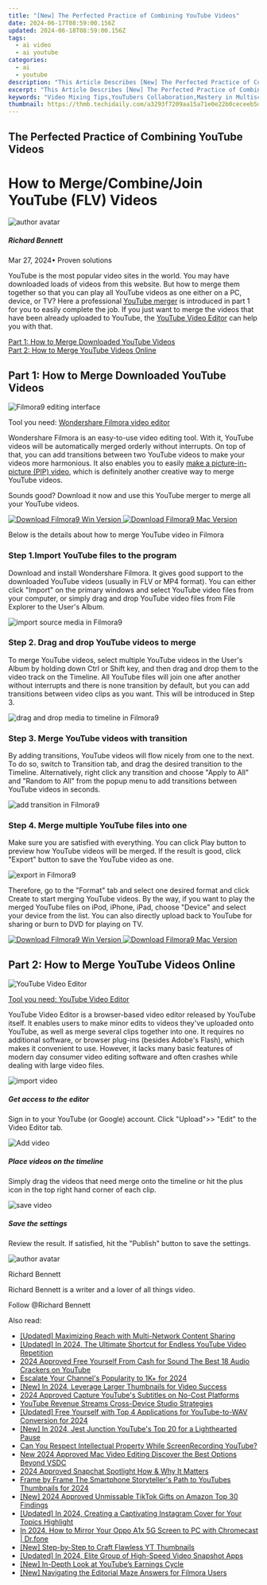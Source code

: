 ```yaml
---
title: "[New] The Perfected Practice of Combining YouTube Videos"
date: 2024-06-17T08:59:00.156Z
updated: 2024-06-18T08:59:00.156Z
tags:
  - ai video
  - ai youtube
categories:
  - ai
  - youtube
description: "This Article Describes [New] The Perfected Practice of Combining YouTube Videos"
excerpt: "This Article Describes [New] The Perfected Practice of Combining YouTube Videos"
keywords: "Video Mixing Tips,YouTubers Collaboration,Mastery in Multiscreen,Effective Content Strategy,Engaging YouTube Combo,Crafting Video Playlists,Streamlining Video Sequences"
thumbnail: https://thmb.techidaily.com/a3293f7209aa15a71e0e22b0ceceeb5d43595d799fa4a5a92be66390c4a5c2d5.jpg
---
```


## The Perfected Practice of Combining YouTube Videos

# How to Merge/Combine/Join YouTube (FLV) Videos

![author avatar](https://images.wondershare.com/filmora/article-images/richard-bennett.jpg)

##### Richard Bennett

 Mar 27, 2024• Proven solutions

YouTube is the most popular video sites in the world. You may have downloaded loads of videos from this website. But how to merge them together so that you can play all YouTube videos as one either on a PC, device, or TV? Here a professional [YouTube merger](https://tools.techidaily.com/wondershare/filmora/download/) is introduced in part 1 for you to easily complete the job. If you just want to merge the videos that have been already uploaded to YouTube, the [YouTube Video Editor](https://www.youtube.com/editor) can help you with that.

[Part 1: How to Merge Downloaded YouTube Videos](#part1)  
[Part 2: How to Merge YouTube Videos Online](#part2)

## Part 1: How to Merge Downloaded YouTube Videos

![Filmora9 editing interface](https://images.wondershare.com/filmora/guide/editing-mode.jpg)

Tool you need: [Wondershare Filmora video editor](https://tools.techidaily.com/wondershare/filmora/download/)

Wondershare Filmora is an easy-to-use video editing tool. With it, YouTube videos will be automatically merged orderly without interrupts. On top of that, you can add transitions between two YouTube videos to make your videos more harmonious. It also enables you to easily [make a picture-in-picture (PIP) video](https://tools.techidaily.com/wondershare/filmora/download/), which is definitely another creative way to merge YouTube videos.

Sounds good? Download it now and use this YouTube merger to merge all your YouTube videos.

[![Download Filmora9 Win Version](https://images.wondershare.com/filmora/guide/download-btn-win.jpg) ](https://tools.techidaily.com/wondershare/filmora/download/) [![Download Filmora9 Mac Version](https://images.wondershare.com/filmora/guide/download-btn-mac.jpg) ](https://tools.techidaily.com/wondershare/filmora/download/)

Below is the details about how to merge YouTube video in Filmora

### Step 1.Import YouTube files to the program

Download and install Wondershare Filmora. It gives good support to the downloaded YouTube videos (usually in FLV or MP4 format). You can either click "Import" on the primary windows and select YouTube video files from your computer, or simply drag and drop YouTube video files from File Explorer to the User's Album.

![import source media in Filmora9](https://images.wondershare.com/filmora/article-images/filmora9-import-options.jpg)

### Step 2. Drag and drop YouTube videos to merge

To merge YouTube videos, select multiple YouTube videos in the User's Album by holding down Ctrl or Shift key, and then drag and drop them to the video track on the Timeline. All YouTube files will join one after another without interrupts and there is none transition by default, but you can add transitions between video clips as you want. This will be introduced in Step 3.

![drag and drop media to timeline in Filmora9](https://images.wondershare.com/filmora/article-images/add-media-to-timeline.jpg)

### Step 3. Merge YouTube videos with transition

By adding transitions, YouTube videos will flow nicely from one to the next. To do so, switch to Transition tab, and drag the desired transition to the Timeline. Alternatively, right click any transition and choose "Apply to All" and "Random to All" from the popup menu to add transitions between YouTube videos in seconds.

![add transition in Filmora9](https://images.wondershare.com/filmora/article-images/add-transition-filmora9.jpg)

### Step 4. Merge multiple YouTube files into one

Make sure you are satisfied with everything. You can click Play button to preview how YouTube videos will be merged. If the result is good, click "Export" button to save the YouTube video as one.

![export in Filmora9](https://images.wondershare.com/filmora/article-images/export-output.jpg)

Therefore, go to the "Format" tab and select one desired format and click Create to start merging YouTube videos. By the way, if you want to play the merged YouTube files on iPod, iPhone, iPad, choose "Device" and select your device from the list. You can also directly upload back to YouTube for sharing or burn to DVD for playing on TV.

[![Download Filmora9 Win Version](https://images.wondershare.com/filmora/guide/download-btn-win.jpg) ](https://tools.techidaily.com/wondershare/filmora/download/) [![Download Filmora9 Mac Version](https://images.wondershare.com/filmora/guide/download-btn-mac.jpg) ](https://tools.techidaily.com/wondershare/filmora/download/)

## Part 2: How to Merge YouTube Videos Online

![YouTube Video Editor](https://images.wondershare.com/images/multimedia/video-editor/import-video-youtube.jpg)

[Tool you need: YouTube Video Editor](https://www.youtube.com/editor)

YouTube Video Editor is a browser-based video editor released by YouTube itself. It enables users to make minor edits to videos they've uploaded onto YouTube, as well as merge several clips together into one. It requires no additional software, or browser plug-ins (besides Adobe's Flash), which makes it convenient to use. However, it lacks many basic features of modern day consumer video editing software and often crashes while dealing with large video files.

![import video](https://images.wondershare.com/images/multimedia/youtube-downloader/find-videos.jpg)

##### Get access to the editor

Sign in to your YouTube (or Google) account. Click "Upload">> "Edit" to the Video Editor tab.

![Add video](https://images.wondershare.com/images/multimedia/video-editor/step-1.jpg)  

##### Place videos on the timeline

Simply drag the videos that need merge onto the timeline or hit the plus icon in the top right hand corner of each clip.

![save video](https://images.wondershare.com/images/multimedia/video-editor/step-3.png "save video")

##### Save the settings

Review the result. If satisfied, hit the "Publish" button to save the settings.

![author avatar](https://images.wondershare.com/filmora/article-images/richard-bennett.jpg)

Richard Bennett

Richard Bennett is a writer and a lover of all things video.

Follow @Richard Bennett


<ins class="adsbygoogle"
     style="display:block"
     data-ad-format="autorelaxed"
     data-ad-client="ca-pub-7571918770474297"
     data-ad-slot="1223367746"></ins>



<ins class="adsbygoogle"
     style="display:block"
     data-ad-client="ca-pub-7571918770474297"
     data-ad-slot="8358498916"
     data-ad-format="auto"
     data-full-width-responsive="true"></ins>

<span class="atpl-alsoreadstyle">Also read:</span>
<div><ul>
<li><a href="https://youtube-data.techidaily.com/ed-maximizing-reach-with-multi-network-content-sharing/"><u>[Updated] Maximizing Reach with Multi-Network Content Sharing</u></a></li>
<li><a href="https://youtube-data.techidaily.com/ed-in-2024-the-ultimate-shortcut-for-endless-youtube-video-repetition/"><u>[Updated] In 2024, The Ultimate Shortcut for Endless YouTube Video Repetition</u></a></li>
<li><a href="https://youtube-data.techidaily.com/approved-free-yourself-from-cash-for-sound-the-best-18-audio-crackers-on-youtube/"><u>2024 Approved  Free Yourself From Cash for Sound  The Best 18 Audio Crackers on YouTube</u></a></li>
<li><a href="https://youtube-data.techidaily.com/ate-your-channels-popularity-to-1kplus-for-2024/"><u>Escalate Your Channel's Popularity to 1K+ for 2024</u></a></li>
<li><a href="https://youtube-data.techidaily.com/n-2024-leverage-larger-thumbnails-for-video-success/"><u>[New] In 2024, Leverage Larger Thumbnails for Video Success</u></a></li>
<li><a href="https://youtube-data.techidaily.com/approved-capture-youtubes-subtitles-on-no-cost-platforms/"><u>2024 Approved  Capture YouTube's Subtitles on No-Cost Platforms</u></a></li>
<li><a href="https://youtube-data.techidaily.com/be-revenue-streams-cross-device-studio-strategies/"><u>YouTube Revenue Streams  Cross-Device Studio Strategies</u></a></li>
<li><a href="https://youtube-data.techidaily.com/ed-free-yourself-with-top-4-applications-for-youtube-to-wav-conversion-for-2024/"><u>[Updated] Free Yourself with Top 4 Applications for YouTube-to-WAV Conversion for 2024</u></a></li>
<li><a href="https://youtube-data.techidaily.com/n-2024-jest-junction-youtubes-top-20-for-a-lighthearted-pause/"><u>[New] In 2024, Jest Junction  YouTube's Top 20 for a Lighthearted Pause</u></a></li>
<li><a href="https://youtube-data.techidaily.com/ou-respect-intellectual-property-while-screenrecording-youtube/"><u>Can You Respect Intellectual Property While ScreenRecording YouTube?</u></a></li>
<li><a href="https://video-content-creator.techidaily.com/new-2024-approved-mac-video-editing-discover-the-best-options-beyond-vsdc/"><u>New 2024 Approved Mac Video Editing Discover the Best Options Beyond VSDC</u></a></li>
<li><a href="https://extra-guidance.techidaily.com/2024-approved-snapchat-spotlight-how-and-why-it-matters/"><u>2024 Approved  Snapchat Spotlight  How & Why It Matters</u></a></li>
<li><a href="https://youtube-help.techidaily.com/frame-by-frame-the-smartphone-storytellers-path-to-youtubes-thumbnails-for-2024/"><u>Frame by Frame  The Smartphone Storyteller's Path to YouTubes Thumbnails for 2024</u></a></li>
<li><a href="https://tiktok-clips.techidaily.com/new-2024-approved-unmissable-tiktok-gifts-on-amazon-top-30-findings/"><u>[New] 2024 Approved  Unmissable TikTok Gifts on Amazon  Top 30 Findings</u></a></li>
<li><a href="https://instagram-video-recordings.techidaily.com/updated-in-2024-creating-a-captivating-instagram-cover-for-your-topics-highlight/"><u>[Updated] In 2024, Creating a Captivating Instagram Cover for Your Topics Highlight</u></a></li>
<li><a href="https://screen-mirror.techidaily.com/in-2024-how-to-mirror-your-oppo-a1x-5g-screen-to-pc-with-chromecast-drfone-by-drfone-android/"><u>In 2024, How to Mirror Your Oppo A1x 5G Screen to PC with Chromecast | Dr.fone</u></a></li>
<li><a href="https://youtube-stream.techidaily.com/new-step-by-step-to-craft-flawless-yt-thumbnails/"><u>[New] Step-by-Step to Craft Flawless YT Thumbnails</u></a></li>
<li><a href="https://screen-capture.techidaily.com/updated-in-2024-elite-group-of-high-speed-video-snapshot-apps/"><u>[Updated] In 2024, Elite Group of High-Speed Video Snapshot Apps</u></a></li>
<li><a href="https://youtube-help.techidaily.com/new-in-depth-look-at-youtubes-earnings-cycle/"><u>[New] In-Depth Look at YouTube’s Earnings Cycle</u></a></li>
<li><a href="https://extra-guidance.techidaily.com/new-navigating-the-editorial-maze-answers-for-filmora-users/"><u>[New] Navigating the Editorial Maze  Answers for Filmora Users</u></a></li>
</ul></div>
